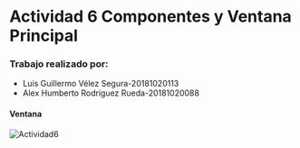 # Actividad 6 Componentes y Ventana Principal

### Trabajo realizado por:
* Luis Guillermo Vélez Segura-20181020113
* Alex Humberto Rodriguez Rueda-20181020088

#### Ventana
![Actividad6](Imagenes/Actividad6.png)
